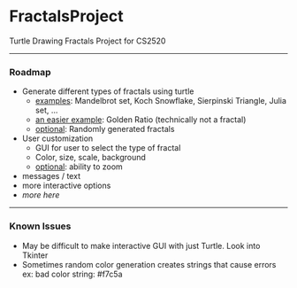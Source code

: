 # FractalsProject
Turtle Drawing Fractals Project for CS2520
***
### Roadmap
- Generate different types of fractals using turtle
  - <ins>examples</ins>: Mandelbrot set, Koch Snowflake, Sierpinski Triangle, Julia set, ...
  - <ins>an easier example</ins>: Golden Ratio (technically not a fractal)
  - <ins>optional</ins>: Randomly generated fractals
- User customization
  - GUI for user to select the type of fractal
  - Color, size, scale, background
  - <ins>optional</ins>: ability to zoom
- messages / text
- more interactive options
- *more here*
***
### Known Issues
- May be difficult to make interactive GUI with just Turtle. Look into Tkinter
- Sometimes random color generation creates strings that cause errors ex: bad color string: #f7c5a
